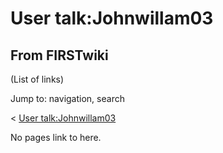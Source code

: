 # User talk:Johnwillam03

## From FIRSTwiki

(List of links)

Jump to: navigation, search

< [User talk:Johnwillam03](/index.php?title=User_talk:Johnwillam03&redirect=no "User
talk:Johnwillam03")

No pages link to here.
